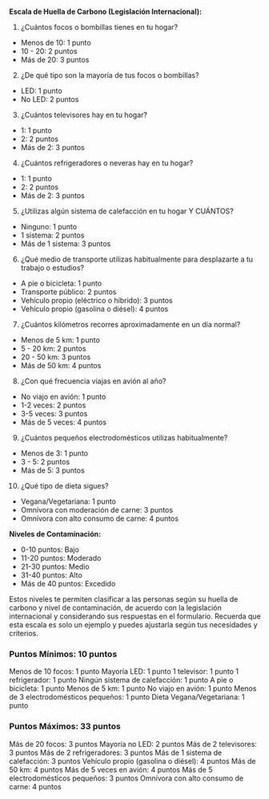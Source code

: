 **Escala de Huella de Carbono (Legislación Internacional):**

1. ¿Cuántos focos o bombillas tienes en tu hogar?
- Menos de 10: 1 punto
- 10 - 20: 2 puntos
- Más de 20: 3 puntos

2. ¿De qué tipo son la mayoría de tus focos o bombillas?
- LED: 1 punto
- No LED: 2 puntos

3. ¿Cuántos televisores hay en tu hogar?
- 1: 1 punto
- 2: 2 puntos
- Más de 2: 3 puntos

4. ¿Cuántos refrigeradores o neveras hay en tu hogar?
- 1: 1 punto
- 2: 2 puntos
- Más de 2: 3 puntos

5. ¿Utilizas algún sistema de calefacción en tu hogar Y CUÁNTOS?
- Ninguno: 1 punto
- 1 sistema: 2 puntos
- Más de 1 sistema: 3 puntos

6. ¿Qué medio de transporte utilizas habitualmente para desplazarte a tu trabajo o estudios?
- A pie o bicicleta: 1 punto
- Transporte público: 2 puntos
- Vehículo propio (eléctrico o híbrido): 3 puntos
- Vehículo propio (gasolina o diésel): 4 puntos

7. ¿Cuántos kilómetros recorres aproximadamente en un día normal?
- Menos de 5 km: 1 punto
- 5 - 20 km: 2 puntos
- 20 - 50 km: 3 puntos
- Más de 50 km: 4 puntos

8. ¿Con qué frecuencia viajas en avión al año?
- No viajo en avión: 1 punto
- 1-2 veces: 2 puntos
- 3-5 veces: 3 puntos
- Más de 5 veces: 4 puntos

9. ¿Cuántos pequeños electrodomésticos utilizas habitualmente?
- Menos de 3: 1 punto
- 3 - 5: 2 puntos
- Más de 5: 3 puntos

10. ¿Qué tipo de dieta sigues?

- Vegana/Vegetariana: 1 punto
- Omnívora con moderación de carne: 3 puntos
- Omnívora con alto consumo de carne: 4 puntos

**Niveles de Contaminación:**

- 0-10 puntos: Bajo
- 11-20 puntos: Moderado
- 21-30 puntos: Medio
- 31-40 puntos: Alto
- Más de 40 puntos: Excedido

Estos niveles te permiten clasificar a las personas según su huella de carbono y nivel de contaminación, de acuerdo con la legislación internacional y considerando sus respuestas en el formulario. Recuerda que esta escala es solo un ejemplo y puedes ajustarla según tus necesidades y criterios.


### Puntos Mínimos: 10 puntos

Menos de 10 focos: 1 punto
Mayoría LED: 1 punto
1 televisor: 1 punto
1 refrigerador: 1 punto
Ningún sistema de calefacción: 1 punto
A pie o bicicleta: 1 punto
Menos de 5 km: 1 punto
No viajo en avión: 1 punto
Menos de 3 electrodomésticos pequeños: 1 punto
Dieta Vegana/Vegetariana: 1 punto

### Puntos Máximos: 33 puntos
Más de 20 focos: 3 puntos
Mayoría no LED: 2 puntos
Más de 2 televisores: 3 puntos
Más de 2 refrigeradores: 3 puntos
Más de 1 sistema de calefacción: 3 puntos
Vehículo propio (gasolina o diésel): 4 puntos
Más de 50 km: 4 puntos
Más de 5 veces en avión: 4 puntos
Más de 5 electrodomésticos pequeños: 3 puntos
Omnívora con alto consumo de carne: 4 puntos
